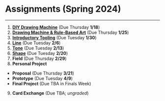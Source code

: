 # Assignments (Spring 2024)

---

1. [**DIY Drawing Machine**](01_diy_drawing_machine/README.md) (Due Thursday **1/18**)
2. [**Drawing Machine & Rule-Based Art**](02_rule_based_art/README.md) (Due Thursday **1/25**)
3. [**Introductory Tooling**](03_introductory_tooling/README.md) (Due Tuesday **1/30**)
4. [**Line**](04_line/README.md) (Due Tuesday **2/6**)
5. [**Tone**](05_tone/README.md) (Due Tuesday **2/13**)
6. [**Shape**](06_shape/README.md) (Due Tuesday **2/20**)
7. **Field** (Due Thursday **2/29**)
8. **Personal Project**
  * **Proposal** (Due Thursday **3/21**)
  * **Prototype** (Due Tuesday **4/9**)
  * **Final Project** (Due TBA in Finals Week)
9. **Card Exchange** (Due TBA; *ungraded*)
